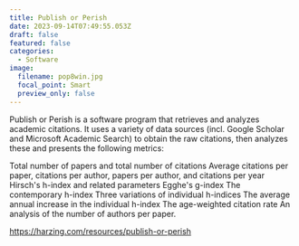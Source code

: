 ```yaml
---
title: Publish or Perish
date: 2023-09-14T07:49:55.053Z
draft: false
featured: false
categories:
  - Software
image:
  filename: pop8win.jpg
  focal_point: Smart
  preview_only: false
---
```

Publish or Perish is a software program that retrieves and analyzes academic citations. It uses a variety of data sources (incl. Google Scholar and Microsoft Academic Search) to obtain the raw citations, then analyzes these and presents the following metrics:

Total number of papers and total number of citations Average citations per paper, citations per author, papers per author, and citations per year Hirsch's h-index and related parameters Egghe's g-index The contemporary h-index Three variations of individual h-indices The average annual increase in the individual h-index The age-weighted citation rate An analysis of the number of authors per paper.

<https://harzing.com/resources/publish-or-perish>